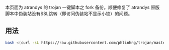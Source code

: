 本页面为 atrandys 的 trojan 一键脚本之 fork 备份。顺便修复了 atrandys 原版脚本中伪装站没有SSL跳转（即访问伪装站不显示小锁）的问题。
## 用法
```sh
bash <(curl -sL https://raw.githubusercontent.com/phlinhng/trojan/master/trojan_mult.sh)
```
